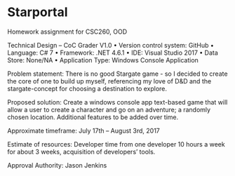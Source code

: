 # Starportal
Homework assignment for CSC260, OOD

Technical Design – CoC Grader V1.0
•	Version control system: GitHub
•	Language: C# 7
•	Framework: .NET 4.6.1
•	IDE: Visual Studio 2017
•	Data Store: None/NA
•	Application Type: Windows Console Application


Problem statement: There is no good Stargate game - so I decided to create the core of one to build up myself, referencing my love of D&D and the stargate-concept for choosing a destination to explore.

Proposed solution: Create a windows console app text-based game that will allow a user to create a character and go on an adventure; a randomly chosen location. Additional features to be added over time.

Approximate timeframe: July 17th – August 3rd, 2017

Estimate of resources: Developer time from one developer 10 hours a week for about 3 weeks, acquisition of developers’ tools.

Approval Authority: Jason Jenkins
